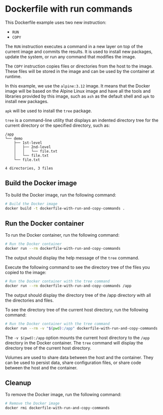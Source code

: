 # Dockerfile with run commands

This Dockerfile example uses two new instruction:

- `RUN`
- `COPY`

The `RUN` instruction executes a command in a new layer on top of the current
image and commits the results. It is used to install new packages, update the
system, or run any command that modifies the image.

The `COPY` instruction copies files or directories from the host to the image.
These files will be stored in the image and can be used by the container at
runtime.

In this example, we use the `alpine:3.12` image. It means that the Docker image
will be based on the Alpine Linux image and have all the tools and libraries
provided by this image, such as `ash` as the default shell and `apk` to install
new packages.

`apk` will be used to install the `tree` package.

`tree` is a command-line utility that displays an indented directory tree for
the current directory or the specified directory, such as:

```text
/app
└── demo
    ├── 1st-level
    │   ├── 2nd-level
    │   │   └── file.txt
    │   └── file.txt
    └── file.txt

4 directories, 3 files
```

## Build the Docker image

To build the Docker image, run the following command:

```sh
# Build the Docker image
docker build -t dockerfile-with-run-and-copy-commands .
```

## Run the Docker container

To run the Docker container, run the following command:

```sh
# Run the Docker container
docker run --rm dockerfile-with-run-and-copy-commands
```

The output should display the help message of the `tree` command.

Execute the following command to see the directory tree of the files you copied
to the image:

```sh
# Run the Docker container with the tree command
docker run --rm dockerfile-with-run-and-copy-commands /app
```

The output should display the directory tree of the /app directory with all the
directories and files.

To see the directory tree of the current host directory, run the following
command:

```sh
# Run the Docker container with the tree command
docker run --rm -v "$(pwd):/app" dockerfile-with-run-and-copy-commands /app
```

The `-v $(pwd):/app` option mounts the current host directory to the `/app`
directory in the Docker container. The `tree` command will display the directory
tree of the current host directory.

Volumes are used to share data between the host and the container. They can be
used to persist data, share configuration files, or share code between the host
and the container.

## Cleanup

To remove the Docker image, run the following command:

```sh
# Remove the Docker image
docker rmi dockerfile-with-run-and-copy-commands
```
